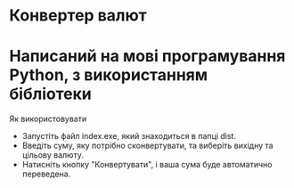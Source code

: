 # Конвертер валют


# Написаний на мові програмування Python, з використанням бібліотеки


Як використовувати
* Запустіть файл index.exe, який знаходиться в папці dist.
* Введіть суму, яку потрібно сконвертувати, та виберіть вихідну та цільову валюту.
* Натисніть кнопку "Конвертувати", і ваша сума буде автоматично переведена.
